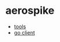 # aerospike
* [tools](https://docs.aerospike.com/tools)
* [go client](https://developer.aerospike.com/client/go)
